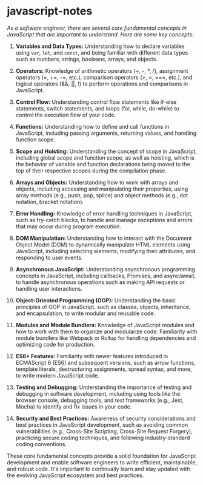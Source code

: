 # javascript-notes

_As a software engineer, there are several core fundamental concepts in JavaScript that are important to understand. Here are some key concepts:_

1. **Variables and Data Types:**
   Understanding how to declare variables using `var`, `let`, and `const`, and being familiar with different data types such as numbers, strings, booleans, arrays, and objects.

2. **Operators:**
   Knowledge of arithmetic operators (+, -, \*, /), assignment operators (=, +=, -=, etc.), comparison operators (>, <, ===, etc.), and logical operators (&&, ||, !) to perform operations and comparisons in JavaScript.

3. **Control Flow:**
   Understanding control flow statements like if-else statements, switch statements, and loops (for, while, do-while) to control the execution flow of your code.

4. **Functions:**
   Understanding how to define and call functions in JavaScript, including passing arguments, returning values, and handling function scope.

5. **Scope and Hoisting:**
   Understanding the concept of scope in JavaScript, including global scope and function scope, as well as hoisting, which is the behavior of variable and function declarations being moved to the top of their respective scopes during the compilation phase.

6. **Arrays and Objects:**
   Understanding how to work with arrays and objects, including accessing and manipulating their properties, using array methods (e.g., push, pop, splice) and object methods (e.g., dot notation, bracket notation).

7. **Error Handling:**
   Knowledge of error handling techniques in JavaScript, such as try-catch blocks, to handle and manage exceptions and errors that may occur during program execution.

8. **DOM Manipulation:**
   Understanding how to interact with the Document Object Model (DOM) to dynamically manipulate HTML elements using JavaScript, including selecting elements, modifying their attributes, and responding to user events.

9. **Asynchronous JavaScript:**
   Understanding asynchronous programming concepts in JavaScript, including callbacks, Promises, and async/await, to handle asynchronous operations such as making API requests or handling user interactions.

10. **Object-Oriented Programming (OOP):**
    Understanding the basic principles of OOP in JavaScript, such as classes, objects, inheritance, and encapsulation, to write modular and reusable code.

11. **Modules and Module Bundlers:**
    Knowledge of JavaScript modules and how to work with them to organize and modularize code. Familiarity with module bundlers like Webpack or Rollup for handling dependencies and optimizing code for production.

12. **ES6+ Features:**
    Familiarity with newer features introduced in ECMAScript 6 (ES6) and subsequent versions, such as arrow functions, template literals, destructuring assignments, spread syntax, and more, to write modern JavaScript code.

13. **Testing and Debugging:**
    Understanding the importance of testing and debugging in software development, including using tools like the browser console, debugging tools, and test frameworks (e.g., Jest, Mocha) to identify and fix issues in your code.

14. **Security and Best Practices:**
    Awareness of security considerations and best practices in JavaScript development, such as avoiding common vulnerabilities (e.g., Cross-Site Scripting, Cross-Site Request Forgery), practicing secure coding techniques, and following industry-standard coding conventions.

These core fundamental concepts provide a solid foundation for JavaScript development and enable software engineers to write efficient, maintainable, and robust code. It's important to continually learn and stay updated with the evolving JavaScript ecosystem and best practices.
